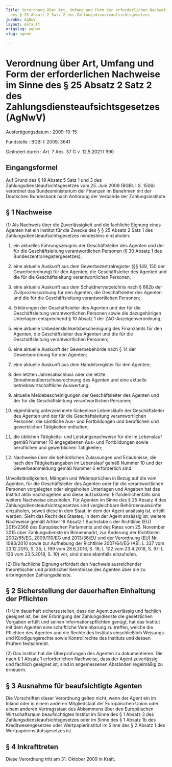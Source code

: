 ```yaml
---
Title: Verordnung über Art, Umfang und Form der erforderlichen Nachweise im Sinne
  des § 25 Absatz 2 Satz 2 des Zahlungsdiensteaufsichtsgesetzes
jurabk: AgNwV
layout: default
origslug: agnwv
slug: agnwv

---
```


# Verordnung über Art, Umfang und Form der erforderlichen Nachweise im Sinne des § 25 Absatz 2 Satz 2 des Zahlungsdiensteaufsichtsgesetzes (AgNwV)

Ausfertigungsdatum
:   2009-10-15

Fundstelle
:   BGBl I: 2009, 3641

Geändert durch
:   Art. 7 Abs. 37 G v. 12.5.2021 I 990


## Eingangsformel

Auf Grund des § 19 Absatz 5 Satz 1 und 3 des Zahlungsdiensteaufsichtsgesetzes vom 25. Juni 2009 (BGBl. I S. 1506) verordnet das Bundesministerium der Finanzen im Benehmen mit der Deutschen Bundesbank nach Anhörung der Verbände der Zahlungsinstitute:


## § 1 Nachweise

(1) Als Nachweis über die Zuverlässigkeit und die fachliche Eignung eines Agenten hat ein Institut für die Zwecke des § § 25 Absatz 2 Satz 1 des Zahlungsdiensteaufsichtsgesetzes mindestens einzuholen:

1.  ein aktuelles Führungszeugnis der Geschäftsleiter des Agenten und der für die Geschäftsleitung verantwortlichen Personen (§ 30 Absatz 1 des Bundeszentralregistergesetzes);


2.  eine aktuelle Auskunft aus dem Gewerbezentralregister (§§ 149, 150 der Gewerbeordnung) für den Agenten, die Geschäftsleiter des Agenten und die für die Geschäftsleitung verantwortlichen Personen;


3.  eine aktuelle Auskunft aus dem Schuldnerverzeichnis nach § 882b der Zivilprozessordnung für den Agenten, die Geschäftsleiter des Agenten und die für die Geschäftsleitung verantwortlichen Personen;


4.  Erklärungen der Geschäftsleiter des Agenten und der für die Geschäftsleitung verantwortlichen Personen sowie die dazugehörigen Unterlagen entsprechend § 10 Absatz 1 der ZAG-Anzeigenverordnung;


5.  eine aktuelle Unbedenklichkeitsbescheinigung des Finanzamts für den Agenten, die Geschäftsleiter des Agenten und die für die Geschäftsleitung verantwortlichen Personen;


6.  eine aktuelle Auskunft der Gewerbebehörde nach § 14 der Gewerbeordnung für den Agenten;


7.  eine aktuelle Auskunft aus dem Handelsregister für den Agenten;


8.  den letzten Jahresabschluss oder die letzte Einnahmenüberschussrechnung des Agenten und eine aktuelle betriebswirtschaftliche Auswertung;


9.  aktuelle Meldebescheinigungen der Geschäftsleiter des Agenten und der für die Geschäftsleitung verantwortlichen Personen;


10. eigenhändig unterzeichnete lückenlose Lebensläufe der Geschäftsleiter des Agenten und der für die Geschäftsleitung verantwortlichen Personen, die sämtliche Aus- und Fortbildungen und beruflichen und gewerblichen Tätigkeiten enthalten;


11. die üblichen Tätigkeits- und Leistungsnachweise für die im Lebenslauf gemäß Nummer 10 angegebenen Aus- und Fortbildungen sowie beruflichen und gewerblichen Tätigkeiten;


12. Nachweise über die behördlichen Zulassungen und Erlaubnisse, die nach den Tätigkeitsangaben im Lebenslauf gemäß Nummer 10 und der Gewerbeanmeldung gemäß Nummer 6 erforderlich sind.



Unvollständigkeiten, Mängeln und Widersprüchen in Bezug auf die vom Agenten, für die Geschäftsleiter des Agenten oder für die verantwortlichen Personen vorgelegten oder eingeholten Unterlagen und Angaben hat das Institut aktiv nachzugehen und diese aufzuklären. Erforderlichenfalls sind weitere Nachweise einzuholen. Für Agenten im Sinne des § 25 Absatz 4 des Zahlungsdiensteaufsichtsgesetzes sind vergleichbare Behördenauskünfte einzuholen, soweit diese in dem Staat, in dem der Agent ansässig ist, erteilt werden. Sieht das Recht des Staates, in dem der Agent ansässig ist, weitere Nachweise gemäß Artikel 19 Absatz 1 Buchstabe c der Richtlinie (EU) 2015/2366 des Europäischen Parlaments und des Rates vom 25. November 2015 über Zahlungsdienste im Binnenmarkt, zur Änderung der Richtlinien 2002/65/EG, 2009/110/EG und 2013/36/EU und der Verordnung (EU) Nr. 1093/2010 sowie zur Aufhebung der Richtlinie 2007/64/EG (ABl. L 337 vom 23.12.2015, S. 35; L 169 vom 28.6.2016, S. 18; L 102 vom 23.4.2018, S. 97; L 126 vom 23.5.2018, S. 10) vor, sind diese ebenfalls einzuholen.

(2) Die fachliche Eignung erfordert den Nachweis ausreichender theoretischer und praktischer Kenntnisse des Agenten über die zu erbringenden Zahlungsdienste.


## § 2 Sicherstellung der dauerhaften Einhaltung der Pflichten

(1) Um dauerhaft sicherzustellen, dass der Agent zuverlässig und fachlich geeignet ist, bei der Erbringung der Zahlungsdienste die gesetzlichen Vorgaben erfüllt und seinen Informationspflichten genügt, hat das Institut mit dem Agenten eine schriftliche Vereinbarung zu treffen, welche die Pflichten des Agenten und die Rechte des Instituts einschließlich Weisungs- und Kündigungsrechte sowie Kontrollrechte des Instituts und dessen Prüfern festschreibt.

(2) Das Institut hat die Überprüfungen des Agenten zu dokumentieren. Die nach § 1 Absatz 1 erforderlichen Nachweise, dass der Agent zuverlässig und fachlich geeignet ist, sind in angemessenen Abständen regelmäßig zu erneuern.


## § 3 Ausnahme für beaufsichtigte Agenten

Die Vorschriften dieser Verordnung gelten nicht, wenn der Agent ein im Inland oder in einem anderen Mitgliedstaat der Europäischen Union oder einem anderen Vertragsstaat des Abkommens über den Europäischen Wirtschaftsraum beaufsichtigtes Institut im Sinne des § 1 Absatz 3 des Zahlungsdiensteaufsichtsgesetzes oder im Sinne des § 1 Absatz 1b des Kreditwesengesetzes oder Wertpapierinstitut im Sinne des § 2 Absatz 1 des Wertpapierinstitutsgesetzes ist.


## § 4 Inkrafttreten

Diese Verordnung tritt am 31. Oktober 2009 in Kraft.

